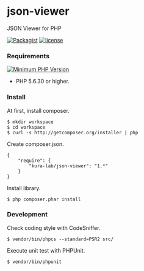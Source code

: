 # json-viewer
JSON Viewer for PHP

[![Packagist](https://img.shields.io/packagist/v/kura-lab/json-viewer.svg)](https://packagist.org/packages/kura-lab/json-viewer)
[![license](https://img.shields.io/github/license/mashape/apistatus.svg)](https://github.com/kura-lab/json-viewer/blob/master/LICENSE)

### Requirements

[![Minimum PHP Version](https://img.shields.io/badge/php-%3E%3D%205.6.30-8892BF.svg?style=flat-square)](https://php.net/)
* PHP 5.6.30 or higher.

### Install

At first, install composer.

```
$ mkdir workspace
$ cd workspace
$ curl -s http://getcomposer.org/installer | php
```

Create composer.json.

```
{
    "require": {
        "kura-lab/json-viewer": "1.*"
    }
}
```

Install library.

```
$ php composer.phar install
```

### Development

Check coding style with CodeSniffer.

```
$ vendor/bin/phpcs --standard=PSR2 src/
```

Execute unit test with PHPUnit.

```
$ vendor/bin/phpunit
```
